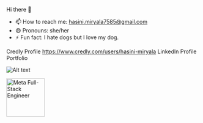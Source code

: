  Hi there 👋
  
 
- 📫 How to reach me: hasini.miryala7585@gmail.com
- 😄 Pronouns: she/her
- ⚡ Fun fact: I hate dogs but I love my dog.

Credly Profile
https://www.credly.com/users/hasini-miryala
LinkedIn Profile
Portfolio 

![Alt text](https://www.credly.com/badges/e9f8f262-0efb-48d7-ae33-0c874a86bfd1/public_url)

<img src="./badge-meta-fullstack.png" width="100" height="100" alt="Meta Full-Stack Engineer" title="Meta Full-Stack Engineer" />
